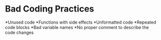 Bad Coding Practices
====================
*Unused code
*Functions with side effects
*Unformatted code
*Repeated code blocks
*Bad variable names
*No proper comment to describe the code changes
